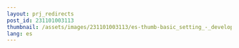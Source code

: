 ```yaml
---
layout: prj_redirects
post_id: 231101003113
thumbnail: /assets/images/231101003113/es-thumb-basic_setting_-_developer-visual-studio-code.png
lang: es
---
```

